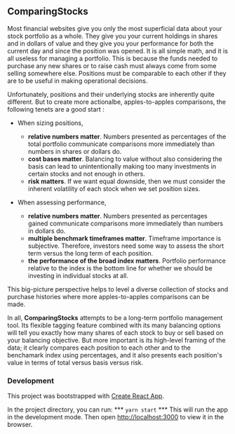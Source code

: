 ## ComparingStocks

Most financial websites give you only the most superficial data about your stock portfolio as a whole. They give you your current holdings in shares and in dollars of value and they give you your performance for both the current day and since the position was opened. It is all simple math, and it is all useless for managing a portfolio. This is because the funds needed to purchase any new shares or to raise cash must always come from some selling somewhere else. Positions must be comparable to each other if they are to be useful in making operational decisions.

Unfortunately, positions and their underlying stocks are inherently quite different. But to create more actionalbe, apples-to-apples comparisons, the following tenets are a good start :

  * When sizing positions, 
      * **relative numbers matter**. Numbers presented as percentages of the total portfolio communicate comparisons more immediately than numbers in shares or dollars do.
      * **cost bases matter**. Balancing to value without also considering the basis can lead to unintentionally making too many investments in certain stocks and not enough in others.
      * **risk matters**. If we want equal downside, then we must consider the inherent volatility of each stock when we set position sizes.

  * When assessing performance,
      * **relative numbers matter**. Numbers presented as percentages gained communicate comparisons more immediately than numbers in dollars do.
      * **multiple benchmark timeframes matter**. Timeframe importance is subjective. Therefore, investors need some way to assess the short term versus the long term of each position.
      * **the performance of the broad index matters**. Portfolio performance relative to the index is the bottom line for whether we should be investing in individual stocks at all.

This big-picture perspective helps to level a diverse collection of stocks and purchase histories where more apples-to-apples comparisons can be made.

In all, **ComparingStocks** attempts to be a long-term portfolio management tool. Its flexible tagging feature combined with its many balancing options will tell you exactly how many shares of each stock to buy or sell based on your balancing objective. But more important is its high-level framing of the data; it clearly compares each position to each other and to the benchamark index using percentages, and it also presents each position's value in terms of total versus basis versus risk.

### Development
This project was bootstrapped with [Create React App](https://github.com/facebook/create-react-app).

In the project directory, you can run: *** `yarn start` *** This will run the app in the development mode. Then open [http://localhost:3000](http://localhost:3000) to view it in the browser.
